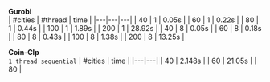 **Gurobi**  
| #cities | #thread |  time  |
|---|---|---|
| 40   | 1 | 0.05s  |
| 60   | 1 | 0.22s  |
| 80   | 1 | 0.44s  |
| 100  | 1 | 1.89s  |
| 200  | 1 | 28.92s  |
| 40   | 8 | 0.05s  |
| 60 | 8 | 0.18s |
| 80 | 8 | 0.43s |
| 100  | 8 | 1.38s  |
| 200  | 8 | 13.25s  |

**Coin-Clp**  
`1 thread sequential`
| #cities  |  time  |
|---|---|
| 40  | 2.148s |
| 60  | 21.05s |
| 80 | 